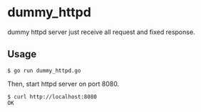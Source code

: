 # dummy_httpd

dummy httpd server just receive all request and fixed response.

## Usage

    $ go run dummy_httpd.go

Then, start httpd server on port 8080.

    $ curl http://localhost:8080
    OK
